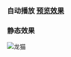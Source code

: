 ### 自动播放 [预览效果](https://phoebe-choi.github.io/make-totoro/)
### 静态效果

![龙猫](https://upload-images.jianshu.io/upload_images/8532417-6d03d15e63b683d3.png?imageMogr2/auto-orient/strip%7CimageView2/2/w/1240)
